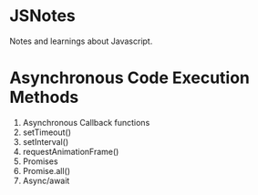 # JSNotes
Notes and learnings about Javascript.

# Asynchronous Code Execution Methods
1. Asynchronous Callback functions
2. setTimeout()
3. setInterval()
4. requestAnimationFrame()
5. Promises
6. Promise.all()
7. Async/await
